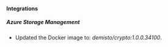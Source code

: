 #### Integrations
##### Azure Storage Management
- Updated the Docker image to: *demisto/crypto:1.0.0.34100*.
